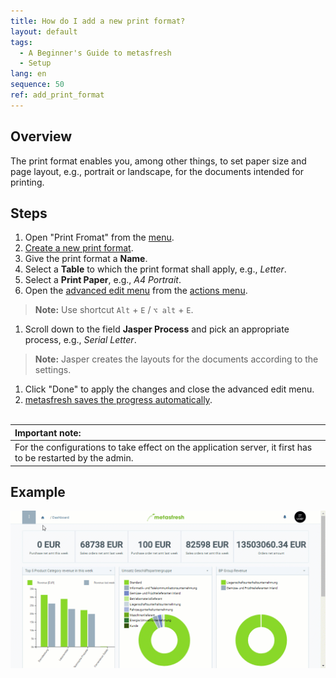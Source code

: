```yaml
---
title: How do I add a new print format?
layout: default
tags:
  - A Beginner's Guide to metasfresh
  - Setup
lang: en
sequence: 50
ref: add_print_format
---
```


## Overview
The print format enables you, among other things, to set paper size and page layout, e.g., portrait or landscape, for the documents intended for printing.

## Steps
1. Open "Print Fromat" from the [menu](Menu).
1. [Create a new print format](New_Record_Window).
1. Give the print format a **Name**.
1. Select a **Table** to which the print format shall apply, e.g., *Letter*.
1. Select a **Print Paper**, e.g., *A4 Portrait*.
1. Open the [advanced edit menu](ViewModes#adv-edit) from the [actions menu](StartAction#actions-menu).
 >**Note:** Use shortcut `Alt` + `E` / `⌥ alt` + `E`.

1. Scroll down to the field **Jasper Process** and pick an appropriate process, e.g., *Serial Letter*.
 >**Note:** Jasper creates the layouts for the documents according to the settings.

1. Click "Done" to apply the changes and close the advanced edit menu.
1. [metasfresh saves the progress automatically](Saveindicator).
<br><br>

| **Important note:** |
| :--- |
| For the configurations to take effect on the application server, it first has to be restarted by the admin. |

## Example
![](assets/Add_print_format.gif)
